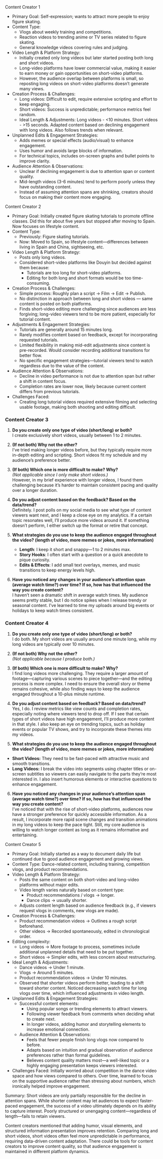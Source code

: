 Content Creator 1
- Primary Goal: Self-expression; wants to attract more people to enjoy figure skating.
- Content Type:
  - Vlogs about weekly training and competitions.
  - Reaction videos to trending anime or TV series related to figure skating.
  - General knowledge videos covering rules and judging.
- Video Length & Platform Strategy:
  - Initially created only long videos but later started posting both long and short videos.
  - Long-video platforms have lower commercial value, making it easier to earn money or gain opportunities on short-video platforms.
  - However, the audience overlap between platforms is small, so reposting long videos on short-video platforms doesn’t generate many views.
- Creation Process & Challenges:
  - Long videos: Difficult to edit, require extensive scripting and effort to keep engaging.
  - Short videos: Success is unpredictable; performance metrics feel random.
  - Ideal Length & Adjustments: Long videos - <10 minutes. Short videos - >15 seconds. Adapted content based on declining engagement with long videos. Also follows trends when relevant.
- Unplanned Edits & Engagement Strategies:
  - Adds memes or special effects (audio/visual) to enhance engagement.
  - Uses humor and avoids large blocks of information.
  - For technical topics, includes on-screen graphs and bullet points to improve clarity.
- Audience Attention & Observations:
  - Unclear if declining engagement is due to attention span or content quality.
  - Mid-length videos (3-6 minutes) tend to perform poorly unless they have outstanding content.
  - Instead of assuming attention spans are shrinking, creators should focus on making their content more engaging.


Content Creator 2
- Primary Goal: Initially created figure skating tutorials to promote offline classes. Did this for about five years but stopped after moving to Spain. Now focuses on lifestyle content.
- Content Type:
  - Previously: Figure skating tutorials.
  - Now: Moved to Spain, so lifestyle content—differences between living in Spain and China, sightseeing, etc.
- Video Length & Platform Strategy:
    - Posts only long videos.
    - Considered short-video platforms like Douyin but decided against them because:
      - Tutorials are too long for short-video platforms.
      - Editing for both long and short formats would be too time-consuming.
- Creation Process & Challenges:
  - Simple process: Roughly plan a script → Film → Edit → Publish.
  - No distinction in approach between long and short videos — same content is posted on both platforms.
  - Finds short-video editing more challenging since audiences are less forgiving; long-video viewers tend to be more patient, especially for tutorial content.
- Adjustments & Engagement Strategies:
  - Tutorials are generally around 15 minutes long.
  - Rarely modifies content based on feedback, except for incorporating requested tutorials.
  - Limited flexibility in making mid-edit adjustments since content is pre-recorded. Would consider recording additional transitions for better flow.
  - No specific engagement strategies—tutorial viewers tend to watch regardless due to the value of the content.
- Audience Attention & Observations:
  - Decline in video performance is not due to attention span but rather a shift in content focus.
  - Completion rates are lower now, likely because current content differs from previous tutorials.
- Challenges Faced:
  - Creating long tutorial videos required extensive filming and selecting usable footage, making both shooting and editing difficult.


### **Content Creator 3**

1. **Do you create only one type of video (short/long) or both?**  
   I create exclusively short videos, usually between 1 to 2 minutes.

2. **(If not both) Why not the other?**  
   I’ve tried making longer videos before, but they typically require more in-depth editing and scripting. Short videos fit my schedule and my audience’s preference better.

3. **(If both) Which one is more difficult to make? Why?**  
   *(Not applicable since I only make short videos.)*  
   However, in my brief experience with longer videos, I found them challenging because it’s harder to maintain consistent pacing and quality over a longer duration.

4. **Do you adjust content based on the feedback? Based on the data/trend?**  
   Definitely. I post polls on my social media to see what type of content viewers want next, and I keep a close eye on my analytics. If a certain topic resonates well, I’ll produce more videos around it. If something doesn’t perform, I either switch up the format or retire that concept.

5. **What strategies do you use to keep the audience engaged throughout the video? (length of video, more memes or jokes, more information)**  
   - **Length**: I keep it short and snappy—1 to 2 minutes max.  
   - **Story Hooks**: I often start with a question or a quick anecdote to pique curiosity.  
   - **Edits & Effects**: I add small text overlays, memes, and music transitions to keep energy levels high.

6. **Have you noticed any changes in your audience’s attention span (average watch time?) over time? If so, how has that influenced the way you create content?**  
   I haven’t seen a dramatic shift in average watch times. My audience seems pretty stable, but I do notice spikes when I release trendy or seasonal content. I’ve learned to time my uploads around big events or holidays to keep watch times consistent.


### **Content Creator 4**

1. **Do you create only one type of video (short/long) or both?**  
I do both. My short videos are usually around one minute long, while my long videos are typically over 10 minutes.

2. **(If not both) Why not the other?**  
*(Not applicable because I produce both.)*

3. **(If both) Which one is more difficult to make? Why?**  
I find long videos more challenging. They require a larger amount of footage—capturing various scenes to piece together—and the editing process is more complex. I need to ensure the overall story or theme remains cohesive, while also finding ways to keep the audience engaged throughout a 10-plus minute runtime.

4. **Do you adjust content based on feedback? Based on data/trend?**  
Yes, I do. I review metrics like view counts and completion rates, especially noting where viewers tend to drop off. If I see that certain types of short videos have high engagement, I’ll produce more content in that style. I also keep an eye on trending topics, such as holiday events or popular TV shows, and try to incorporate these themes into my videos.

5. **What strategies do you use to keep the audience engaged throughout the video? (length of video, more memes or jokes, more information)**  
- **Short Videos:** They need to be fast-paced with attractive music and smooth transitions.  
- **Long Videos:** I break the video into segments using chapter titles or on-screen subtitles so viewers can easily navigate to the parts they’re most interested in. I also insert humorous elements or interactive questions to enhance engagement.

6. **Have you noticed any changes in your audience’s attention span (average watch time?) over time? If so, how has that influenced the way you create content?**  
I’ve noticed that with the rise of short-video platforms, audiences now have a stronger preference for quickly accessible information. As a result, I incorporate more rapid scene changes and transition animations in my long videos to keep the pace tight. Still, my core audience is willing to watch longer content as long as it remains informative and entertaining.

Content Creator 5
- Primary Goal: Initially started as a way to document daily life but continued due to good audience engagement and growing views.
- Content Type: Dance-related content, including training, competition vlogs, and product recommendations.
- Video Length & Platform Strategy:
  - Posts the same content on both short-video and long-video platforms without major edits.
  - Video length varies naturally based on content type:
      - Product recommendations / vlogs → longer.
      - Dance clips → usually shorter.
  - Adjusts content length based on audience feedback (e.g., if viewers request vlogs in comments, new vlogs are made).
- Creation Process & Challenges:
  - Product recommendation videos → Outlines a rough script beforehand.
  - Other videos → Recorded spontaneously, edited in chronological order.
- Editing complexity:
  - Long videos → More footage to process, sometimes include additional unplanned details that need to be put together.
  - Short videos → Simpler edits, with less concern about restructuring.
- Ideal Length & Adjustments:
  - Dance videos → Under 1 minute.
  - Vlogs → Around 5 minutes.
  - Product recommendation videos → Under 10 minutes.
  - Observed that shorter videos perform better, leading to a shift toward shorter content. Noticed decreasing watch time for long vlogs over time, which influenced adjustments in video length.
- Unplanned Edits & Engagement Strategies:
  - Successful content elements:
    - Using popular songs or trending elements to attract viewers.
    - Following viewer feedback from comments when deciding what to create next.
    - In longer videos, adding humor and storytelling elements to increase emotional connection.
  - Audience Attention & Observations:
    - Feels that fewer people finish long vlogs now compared to before.
    - Adapts based on intuition and gradual observation of audience preferences rather than formal guidelines.
    - Believes content quality matters most—a well-liked topic or a highly engaging presentation keeps viewers interested.
- Challenges Faced: Initially worried about competition in the dance video space and how views compared to others. Over time, learned to focus on the supportive audience rather than stressing about numbers, which ironically helped improve engagement.



Summary:
Short videos are only partially responsible for the decline in attention spans. 
While shorter content may let audiences to expect faster-paced engagement, the success of a video ultimately depends on its ability to capture interest. 
Poorly structured or unengaging content—regardless of length—fails to retain viewers.

Content creators mentioned that adding humor, visual elements, and structured information presentation improves retention.
Comparing long and short videos, short videos often feel more unpredictable in performance, requiring data-driven content adaptation.
There could be tools for content creators to improve content quality, so that audience engagement is maintained in different platform dynamics.
